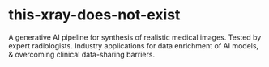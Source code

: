 # this-xray-does-not-exist
A generative AI pipeline for synthesis of realistic medical images. Tested by expert radiologists. Industry applications for data enrichment of AI models, &amp; overcoming clinical data-sharing barriers.
